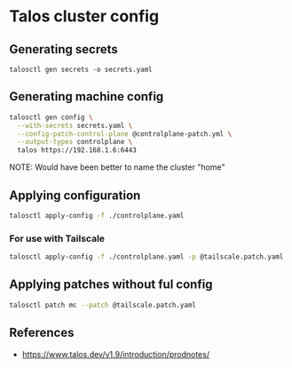 # Talos cluster config

## Generating secrets

```
talosctl gen secrets -o secrets.yaml
```

## Generating machine config

```bash
talosctl gen config \
  --with-secrets secrets.yaml \
  --config-patch-control-plane @controlplane-patch.yml \
  --output-types controlplane \
  talos https://192.168.1.6:6443
```

NOTE: Would have been better to name the cluster "home"

## Applying configuration

```bash
talosctl apply-config -f ./controlplane.yaml
```

### For use with Tailscale

```bash
talosctl apply-config -f ./controlplane.yaml -p @tailscale.patch.yaml
```

## Applying patches without ful config

```bash
talosctl patch mc --patch @tailscale.patch.yaml
```

## References

- https://www.talos.dev/v1.9/introduction/prodnotes/
